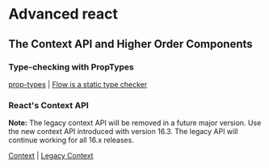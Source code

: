 # Advanced react

## The Context API and Higher Order Components

### Type-checking with PropTypes

[prop-types](https://www.npmjs.com/package/prop-types) | [Flow is a static type checker](https://flow.org/)

### React's Context API

**Note:**
The legacy context API will be removed in a future major version. Use the new context API introduced with version 16.3. The legacy API will continue working for all 16.x releases.

[Context](https://reactjs.org/docs/context.html) | [Legacy Context](https://reactjs.org/docs/context.html)
